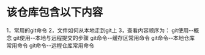 # 该仓库包含以下内容
1，常用的git命令
2，文件如何从本地走到git上
3，查看内容顺序为：
	git使用--概念
	git使用--本地与远程提交的步骤
	git命令--缓存区常用命令
	git命令--本地仓库常用命令
	git命令--远程仓库常用命令
